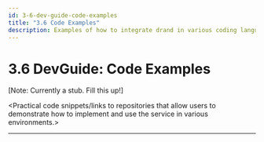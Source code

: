 ```yaml
---
id: 3-6-dev-guide-code-examples
title: "3.6 Code Examples"
description: Examples of how to integrate drand in various coding languages.
---
```

# 3.6 DevGuide: Code Examples

[Note: Currently a stub. Fill this up!]

&lt;Practical code snippets/links to repositories that allow users to demonstrate how to implement and use the service in various environments.&gt;

---